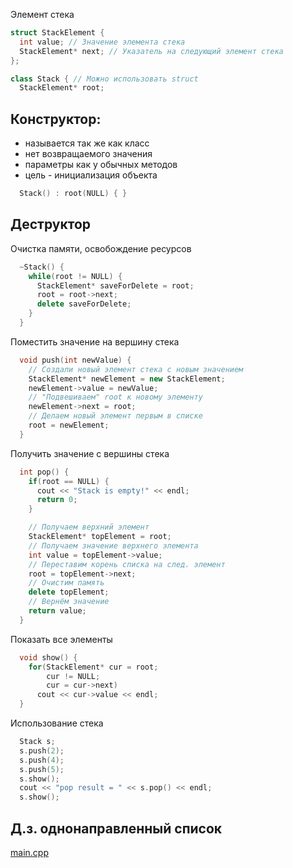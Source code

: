 Элемент стека
``` cpp
struct StackElement {
  int value; // Значение элемента стека
  StackElement* next; // Указатель на следующий элемент стека
};
```

``` cpp
class Stack { // Можно использовать struct
  StackElement* root;
```

Конструктор:
------------
* называется так же как класс
* нет возвращаемого значения
* параметры как у обычных методов
* цель - инициализация объекта
``` cpp
  Stack() : root(NULL) { }
```

Деструктор
----------
Очистка памяти, освобождение ресурсов
``` cpp
  ~Stack() {
    while(root != NULL) {
      StackElement* saveForDelete = root;
      root = root->next;
      delete saveForDelete;
    }
  }
```

Поместить значение на вершину стека
``` cpp
  void push(int newValue) {
    // Создали новый элемент стека с новым значением
    StackElement* newElement = new StackElement;
    newElement->value = newValue;
    // "Подвешиваем" root к новому элементу
    newElement->next = root;
    // Делаем новый элемент первым в списке
    root = newElement;
  }
```

Получить значение с вершины стека
``` cpp
  int pop() {
    if(root == NULL) {
      cout << "Stack is empty!" << endl;
      return 0;
    }

    // Получаем верхний элемент
    StackElement* topElement = root;
    // Получаем значение верхнего элемента
    int value = topElement->value;
    // Переставим корень списка на след. элемент
    root = topElement->next;
    // Очистим память
    delete topElement;
    // Вернём значение
    return value;
  }
```

Показать все элементы
``` cpp
  void show() {
    for(StackElement* cur = root;
        cur != NULL;
        cur = cur->next)
      cout << cur->value << endl;
  }
```

Использование стека
``` cpp
  Stack s;
  s.push(2);
  s.push(4);
  s.push(5);
  s.show();
  cout << "pop result = " << s.pop() << endl;
  s.show();
```

Д.з. однонаправленный список
----------------------------
[main.cpp](main.cpp)


